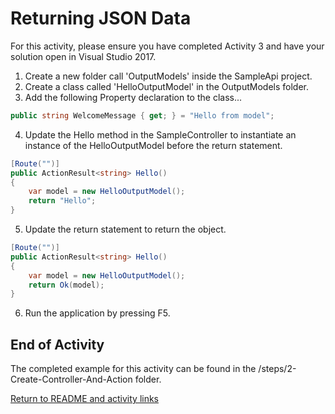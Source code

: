 # Returning JSON Data

For this activity, please ensure you have completed Activity 3 and have your solution open in Visual Studio 2017.

1. Create a new folder call 'OutputModels' inside the SampleApi project.
2. Create a class called 'HelloOutputModel' in the OutputModels folder.
3. Add the following Property declaration to the class...

``` csharp
public string WelcomeMessage { get; } = "Hello from model";
```

4. Update the Hello method in the SampleController to instantiate an instance of the HelloOutputModel before the return statement.

``` csharp
[Route("")]
public ActionResult<string> Hello()
{
    var model = new HelloOutputModel();
    return "Hello";
}
```

5. Update the return statement to return the object.

``` csharp
[Route("")]
public ActionResult<string> Hello()
{
    var model = new HelloOutputModel();
    return Ok(model);
}
```

6. Run the application by pressing F5.

## End of Activity

The completed example for this activity can be found in the /steps/2-Create-Controller-And-Action folder.

[Return to README and activity links](../README.md)